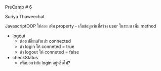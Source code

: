 PreCamp # 6

Suriya Thaweechat

JavascriptOOP
ให้ลอง
เพิ่ม property
	- เก็บข้อมูลวันที่สร้าง user ในระบบ
เพิ่ม method 
-  logout
	- ต้องเปลี่ยนตัวแปร connected
	- ถ้า login ให้ conneted = true
	- ถ้า logout ให้ conneted = false
- checkStatus
	- เพื่อบอกว่ายัง login อยู่หรือไม่?
